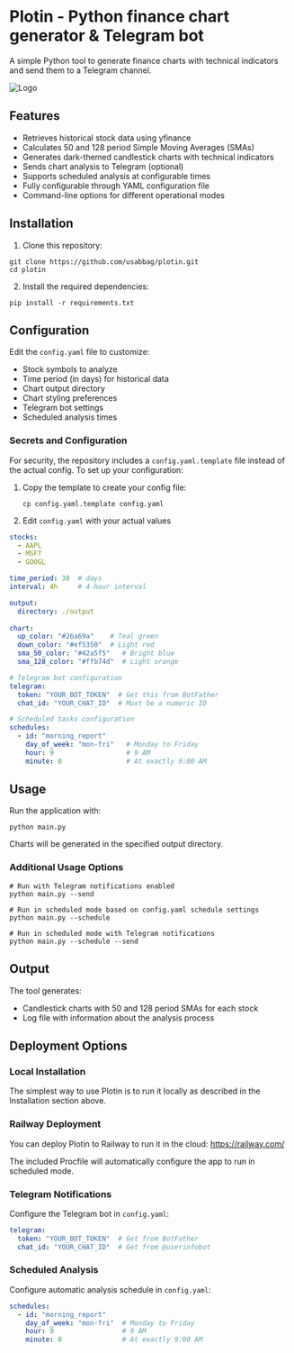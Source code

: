 # Plotin - Python finance chart generator & Telegram bot

A simple Python tool to generate finance charts with technical indicators and send them to a Telegram channel.

![Logo](https://github.com/user-attachments/assets/243af206-b8cb-43e5-8d49-e09603cc1fab)

## Features

- Retrieves historical stock data using yfinance
- Calculates 50 and 128 period Simple Moving Averages (SMAs)
- Generates dark-themed candlestick charts with technical indicators
- Sends chart analysis to Telegram (optional)
- Supports scheduled analysis at configurable times
- Fully configurable through YAML configuration file
- Command-line options for different operational modes

## Installation

1. Clone this repository:
```
git clone https://github.com/usabbag/plotin.git
cd plotin
```

2. Install the required dependencies:
```
pip install -r requirements.txt
```

## Configuration

Edit the `config.yaml` file to customize:

- Stock symbols to analyze
- Time period (in days) for historical data
- Chart output directory
- Chart styling preferences
- Telegram bot settings
- Scheduled analysis times

### Secrets and Configuration

For security, the repository includes a `config.yaml.template` file instead of the actual config. To set up your configuration:

1. Copy the template to create your config file:
   ```
   cp config.yaml.template config.yaml
   ```

2. Edit `config.yaml` with your actual values

```yaml
stocks:
  - AAPL
  - MSFT
  - GOOGL

time_period: 30  # days
interval: 4h     # 4-hour interval

output:
  directory: ./output
  
chart:
  up_color: "#26a69a"    # Teal green
  down_color: "#ef5350"  # Light red
  sma_50_color: "#42a5f5"   # Bright blue
  sma_128_color: "#ffb74d"  # Light orange

# Telegram bot configuration
telegram:
  token: "YOUR_BOT_TOKEN"  # Get this from BotFather
  chat_id: "YOUR_CHAT_ID"  # Must be a numeric ID

# Scheduled tasks configuration
schedules:
  - id: "morning_report"
    day_of_week: "mon-fri"   # Monday to Friday
    hour: 9                  # 9 AM
    minute: 0                # At exactly 9:00 AM
```

## Usage

Run the application with:

```
python main.py
```

Charts will be generated in the specified output directory.

### Additional Usage Options

```
# Run with Telegram notifications enabled
python main.py --send

# Run in scheduled mode based on config.yaml schedule settings
python main.py --schedule

# Run in scheduled mode with Telegram notifications
python main.py --schedule --send
```

## Output

The tool generates:
- Candlestick charts with 50 and 128 period SMAs for each stock
- Log file with information about the analysis process

## Deployment Options

### Local Installation
The simplest way to use Plotin is to run it locally as described in the Installation section above.

### Railway Deployment
You can deploy Plotin to Railway to run it in the cloud: https://railway.com/

The included Procfile will automatically configure the app to run in scheduled mode.

### Telegram Notifications
Configure the Telegram bot in `config.yaml`:
```yaml
telegram:
  token: "YOUR_BOT_TOKEN"  # Get from BotFather
  chat_id: "YOUR_CHAT_ID"  # Get from @userinfobot
```

### Scheduled Analysis
Configure automatic analysis schedule in `config.yaml`:
```yaml
schedules:
  - id: "morning_report"
    day_of_week: "mon-fri"  # Monday to Friday
    hour: 9                 # 9 AM
    minute: 0               # At exactly 9:00 AM
```

